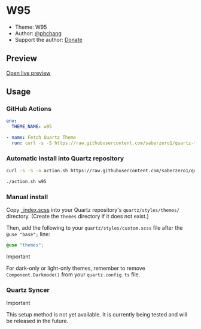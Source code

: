 # W95

- Theme: W95
- Author: <a href="https://github.com/phchang" target="_blank" rel="noopener noreferrer">@phchang</a>
- Support the author: <a href="https://buymeacoffee.com/phchang" target="_blank" rel="noopener noreferrer">Donate</a>

## Preview

[Open live preview](https://quartz-themes.github.io/w95/)

## Usage

### GitHub Actions

```yaml
env:
  THEME_NAME: w95
```

```yaml
- name: Fetch Quartz Theme
  run: curl -s -S https://raw.githubusercontent.com/saberzero1/quartz-themes/master/action.sh | bash -s -- $THEME_NAME
```

### Automatic install into Quartz repository

```bash
curl -s -S -o action.sh https://raw.githubusercontent.com/saberzero1/quartz-themes/master/action.sh

./action.sh w95
```

### Manual install

Copy [\_index.scss](./_index.scss) into your Quartz repository's `quartz/styles/themes/` directory. (Create the `themes` directory if it does not exist.)

Then, add the following to your `quartz/styles/custom.scss` file after the `@use "base";` line:

```scss
@use "themes";
```

> [!IMPORTANT]
> For dark-only or light-only themes, remember to remove `Component.Darkmode()` from your `quartz.config.ts` file.

### Quartz Syncer

> [!IMPORTANT]
> This setup method is not yet available. It is currently being tested and will be released in the future.
